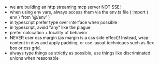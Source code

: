 - we are building an http streaming mcp server NOT SSE!
- when using env vars, always access them via the env.ts file ( import { env } from '@/env'
 )
- in typescript prefer type over interface when possible
- in typescript, avoid "any" like the plague
- prefer colocation + locality of behavior
- NEVER user css margin (as margin is a css side effect)! Instead, wrap content in divs and apply padding, or use layout techniques such as flex box or css grid.
- always type things as strictly as possible, use things like discriminated unions when reasonable